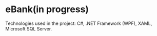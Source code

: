 # eBank(in progress)

Technologies used in the project: C#, .NET Framework (WPF), XAML, Microsoft SQL Server.

